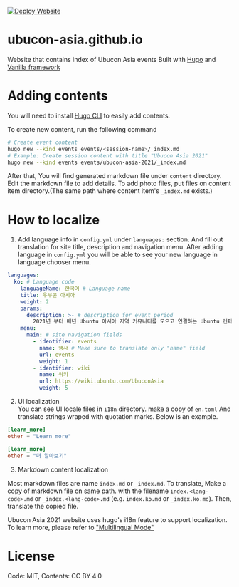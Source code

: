 [![Deploy Website](https://github.com/ubucon-asia/ubucon-asia.github.io/workflows/Deploy%20Website/badge.svg)](https://github.com/ubucon-asia/ubucon-asia.github.io/actions?query=workflow%3A%22Deploy+Website%22)
# ubucon-asia.github.io
Website that contains index of Ubucon Asia events
Built with [Hugo](https://gohugo.io) and [Vanilla framework](https://vanillaframework.io/)

# Adding contents
You will need to install [Hugo CLI](https://gohugo.io/getting-started/installing/) to easily add contents.

To create new content, run the following command
```bash
# Create event content
hugo new --kind events events/<session-name>/_index.md
# Example: Create session content with title "Ubucon Asia 2021"
hugo new --kind events events/ubucon-asia-2021/_index.md
```

After that, You will find generated markdown file under `content` directory. Edit the markdown file to add details.
To add photo files, put files on content item directory.(The same path where content item's `_index.md` exists.)

# How to localize

1. Add language info in `config.yml` under `languages:` section. And fill out translation for site title, description and navigation menu. 
After adding language in `config.yml` you will be able to see your new language in language chooser menu.

```yml
languages:
  ko: # Language code
    languageName: 한국어 # Language name
    title: 우부콘 아시아
    weight: 2
    params:
      description: >- # description for event period
        2021년 부터 매년 Ubuntu 아시아 지역 커뮤니티를 모으고 연결하는 Ubuntu 컨퍼런스
    menu:
      main: # site navigation fields
        - identifier: events
          name: 행사 # Make sure to translate only "name" field
          url: events
          weight: 1
        - identifier: wiki
          name: 위키
          url: https://wiki.ubuntu.com/UbuconAsia
          weight: 5
```

2. UI localization  
You can see UI locale files in `i18n` directory. make a copy of `en.toml` And translate strings wraped with quotation marks. Below is an example.

```toml
[learn_more]
other = "Learn more"
```
```toml
[learn_more]
other = "더 알아보기"
```

3. Markdown content localization

Most markdown files are name `index.md` or `_index.md`. To translate, Make a copy of markdown file on same path. with the filename `index.<lang-code>.md` or `_index.<lang-code>.md` (e.g. `index.ko.md` or `_index.ko.md`). Then, translate the copied file.

Ubucon Asia 2021 website uses hugo's i18n feature to support localization. To learn more, please refer to ["Multilingual Mode"](https://gohugo.io/content-management/multilingual/)

# License
Code: MIT, Contents: CC BY 4.0
